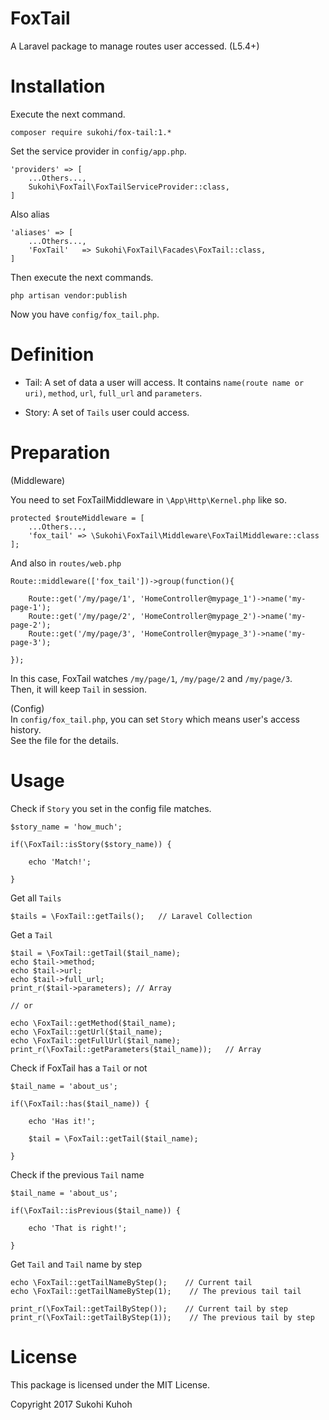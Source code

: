 # FoxTail
A Laravel package to manage routes user accessed.
(L5.4+)

# Installation

Execute the next command.

    composer require sukohi/fox-tail:1.*
    
Set the service provider in `config/app.php`.

    'providers' => [
        ...Others...,
        Sukohi\FoxTail\FoxTailServiceProvider::class,
    ]

Also alias

    'aliases' => [
        ...Others...,
        'FoxTail'   => Sukohi\FoxTail\Facades\FoxTail::class,
    ]

Then execute the next commands.  

    php artisan vendor:publish

Now you have `config/fox_tail.php`.

# Definition

* Tail: A set of data a user will access. It contains `name(route name or uri)`, `method`, `url`, `full_url` and `parameters`.

* Story: A set of `Tails` user could access.

# Preparation

(Middleware)

You need to set FoxTailMiddleware in `\App\Http\Kernel.php` like so.

    protected $routeMiddleware = [
        ...Others...,
        'fox_tail' => \Sukohi\FoxTail\Middleware\FoxTailMiddleware::class
    ];

And also in `routes/web.php`

    Route::middleware(['fox_tail'])->group(function(){
    
        Route::get('/my/page/1', 'HomeController@mypage_1')->name('my-page-1');
        Route::get('/my/page/2', 'HomeController@mypage_2')->name('my-page-2');
        Route::get('/my/page/3', 'HomeController@mypage_3')->name('my-page-3');
    
    });

In this case, FoxTail watches `/my/page/1`, `/my/page/2` and `/my/page/3`.  
Then, it will keep `Tail` in session.

(Config)  
In `config/fox_tail.php`, you can set `Story` which means user's access history.  
See the file for the details.

# Usage

Check if `Story` you set in the config file matches.


    $story_name = 'how_much';
    
    if(\FoxTail::isStory($story_name)) {
    
        echo 'Match!';
    
    }

Get all `Tails`


    $tails = \FoxTail::getTails();   // Laravel Collection

Get a `Tail`


    $tail = \FoxTail::getTail($tail_name);
    echo $tail->method;
    echo $tail->url;
    echo $tail->full_url;
    print_r($tail->parameters); // Array

    // or

    echo \FoxTail::getMethod($tail_name);
    echo \FoxTail::getUrl($tail_name);
    echo \FoxTail::getFullUrl($tail_name);
    print_r(\FoxTail::getParameters($tail_name));   // Array

Check if FoxTail has a `Tail` or  not


    $tail_name = 'about_us';

    if(\FoxTail::has($tail_name)) {

        echo 'Has it!';
        
        $tail = \FoxTail::getTail($tail_name);

    }

Check if the previous `Tail` name

    $tail_name = 'about_us';

    if(\FoxTail::isPrevious($tail_name)) {

        echo 'That is right!';
        
    }


Get `Tail` and `Tail` name by step


    echo \FoxTail::getTailNameByStep();    // Current tail
    echo \FoxTail::getTailNameByStep(1);    // The previous tail tail

    print_r(\FoxTail::getTailByStep());    // Current tail by step
    print_r(\FoxTail::getTailByStep(1));    // The previous tail by step

License
====

This package is licensed under the MIT License.

Copyright 2017 Sukohi Kuhoh